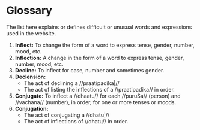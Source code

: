# Glossary

The list here explains or defines difficult or unusual words and expressions used in the website.

1. **Inflect:** To change the form of a word to express tense, gender, number, mood, etc.
2. **Inflection:** A change in the form of a word to express tense, gender, number, mood, etc.
3. **Decline:** To inflect for case, number and sometimes gender.
4. **Declension:** 
    - The act of declining a //praatipadika|//
    - The act of listing the inflections of a //praatipadika// in order.
5. **Conjugate:** To inflect a //dhaatu// for each //puruSa// (person) and //vachana// (number), in order, for one or more tenses or moods.
6. **Conjugation:** 
    - The act of conjugating a //dhatu|//
    - The act of inflections of //dhatu// in order.
<!--stackedit_data:
eyJoaXN0b3J5IjpbNzg1MTM3NjgxLDEzNTA4MjE2NDYsLTQwMj
Q1MTM1NywtMjA3NjgzNjg2OCw1NTE2MDM2NDMsNzA0NjgwNjYw
LC05Mzk0MTIzNDhdfQ==
-->